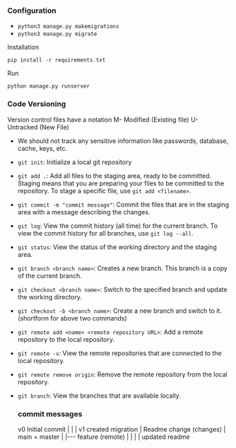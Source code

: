 ### Configuration

- `python3 manage.py makemigrations`
- `python3 manage.py migrate`

Installation

```
pip install -r requirements.txt
```

Run

```
python manage.py runserver
```



### Code Versioning

 Version control files have a notation
  M- Modified (Existing file)
  U- Untracked (New File)

- We should not track any sensitive information like passwords, database, cache, keys, etc.

- `git init`: Initialize a local git repository
- `git add .`: Add all files to the staging area, ready to be committed. Staging means that you are preparing your files to be committed to the repository. To stage a specific file, use `git add <filename>`.
- `git commit -m "commit message"`: Commit the files that are in the staging area with a message describing the changes.
- `git log`: View the commit history (all time) for the current branch. To view the commit history for all branches, use `git log --all`.
- `git status`: View the status of the working directory and the staging area.
- `git branch <branch name>`: Creates a new branch. This branch is a copy of the current branch.
- `git checkout <branch name>`: Switch to the specified branch and update the working directory.
- `git checkout -b <branch name>`: Create a new branch and switch to it. (shortform for above two commands)
- `git remote add <name> <remote repository URL>`: Add a remote repository to the local repository.
- `git remote -v`: View the remote repositories that are connected to the local repository.
- `git remote remove origin`: Remove the remote repository from the local repository.
- `git branch`: View the branches that are available locally.

    ### commit messages
    v0 Initial commit
    |
    |
    |
    v1 created migration
    | Readme change (changes)
    |
    main = master
    |
    |--- feature (remote)
    |    |
    |    |
         updated readme